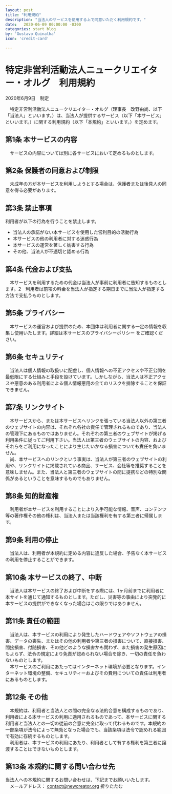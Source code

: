 ```yaml
---
layout: post
title: "利用規約"
description: "当法人のサービスを使用する上で同意いただく利用規約です。"
date:   2020-06-09 00:00:00 -0300
categories: start blog
by: 'Gustavo Quinalha'
icon: 'credit-card'

---
```


# 特定非営利活動法人ニュークリエイター・オルグ　利用規約


2020年6月9日　制定

​
　特定非営利活動法人ニュークリエイター・オルグ（理事長　改野由尚、以下「当法人」といいます。）は、当法人が提供するサービス（以下「本サービス」といいます。）に関する利用規約（以下「本規約」といいます。）を定めます。
​
​
## 第1条 本サービスの内容
　サービスの内容については別に各サービスにおいて定めるものとします。
​
## 第2条 保護者の同意および制限
　未成年の方が本サービスを利用しようとする場合は、保護者または後見人の同意を得る必要があります。
​
## 第3条 禁止事項
利用者が以下の行為を行うことを禁止します。
  - 当法人の承諾がない本サービスを使用した営利目的の活動行為
  - 本サービスの他の利用者に対する迷惑行為
  - 本サービスの運営を著しく妨害する行為
  - その他、当法人が不適切と認める行為
​
## 第4条 代金および支払
　本サービスを利用するための代金は当法人が事前に利用者に告知するものとします。
​
2　利用者は前項の料金を当法人が指定する期日までに当法人が指定する方法で支払うものとします。
​
## 第5条 プライバシー
　本サービスの運営および提供のため、本団体は利用者に関する一定の情報を収集し使用いたします。詳細は本サービスのプライバシーポリシー をご確認ください。
​
## 第6条 セキュリティ
　当法人は個人情報の取扱いに配慮し、個人情報への不正アクセスや不正公開を最低限にする仕組みと手段を設けています。しかしながら、当法人は不正アクセスや悪意のある利用者による個人情報悪用の全てのリスクを排除することを保証できません。
​
## 第7条 リンクサイト
　本サービスから、または本サービスへリンクを張っている当法人以外の第三者のウェブサイトの内容は、それぞれ各社の責任で管理されるものであり、当法人の管理下にあるものではありません。それぞれの第三者のウェブサイトが掲げる利用条件に従ってご利用下さい。当法人は第三者のウェブサイトの内容、およびそれらをご利用になったことにより生じたいかなる損害についても責任を負いません。  
　尚、本サービスへのリンクという事実は、当法人が第三者のウェブサイトの利用や、リンクサイトに掲載されている商品、サービス、会社等を推奨することを意味しません。また、当法人と第三者のウェブサイトの間に提携などの特別な関係があるということを意味するものでもありません。
​
## 第8条 知的財産権
　利用者が本サービスを利用することにより入手可能な情報、音声、コンテンツ等の著作権その他の権利は、当法人または当該権利を有する第三者に帰属します。
​
## 第9条 利用の停止
　当法人は、利用者が本規約に定める内容に違反した場合、予告なく本サービスの利用を停止することができます。
​
## 第10条 本サービスの終了、中断
　当法人は本サービスの終了および中断をする際には、1ヶ月前までに利用者に本サイトを通じて通知するものとします。ただし、災害等の事由により突発的に本サービスの提供ができなくなった場合はこの限りではありません。
​
## 第11条 責任の範囲
　当法人は、本サービスの利用により発生したハードウェアやソフトウェアの損害、データの喪失、またはその他の利用者や第三者の損害について、直接損害、間接損害、付随損害、その他どのような損害かも問わず、また損害の発生原因にもよらず、法令の規定により免責が認められない場合を除き、一切の責任を負わないものとします。  
　本サービスのご利用にあたってはインターネット環境が必要となります。インターネット環境の整備、セキュリティーおよびその費用についての責任は利用者にあるものとします。
​
## 第12条 その他
　本規約は、利用者と当法人との間の完全なる法的合意を構成するものであり、利用者による本サービスの利用に適用されるものであって、本サービスに関する利用者と当法人との一切の従前の合意に完全に取って代わるものです。本規約の一部条項が法令によって無効となった場合でも、当該条項は法令で認めれる範囲で有効に存続するものとします。  
　利用者は、本サービスの利用にあたり、利用者として有する権利を第三者に譲渡することはできないものとします。
​
## 第13条 本規約に関する問い合わせ先
当法人への本規約に関するお問い合わせは、下記までお願いいたします。  
　メールアドレス： contact@newcreator.org
折りたたむ














